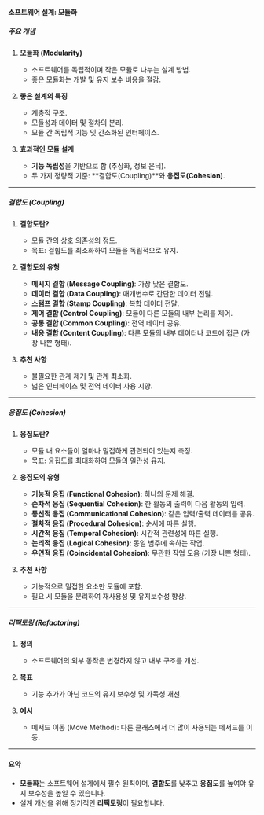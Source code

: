 #### **소프트웨어 설계: 모듈화**

##### **주요 개념**

1. **모듈화 (Modularity)**
    
    - 소프트웨어를 독립적이며 작은 모듈로 나누는 설계 방법.
    - 좋은 모듈화는 개발 및 유지 보수 비용을 절감.
2. **좋은 설계의 특징**
    
    - 계층적 구조.
    - 모듈성과 데이터 및 절차의 분리.
    - 모듈 간 독립적 기능 및 간소화된 인터페이스.
3. **효과적인 모듈 설계**
    
    - **기능 독립성**을 기반으로 함 (추상화, 정보 은닉).
    - 두 가지 정량적 기준: **결합도(Coupling)**와 **응집도(Cohesion)**.

---

##### **결합도 (Coupling)**

1. **결합도란?**
    
    - 모듈 간의 상호 의존성의 정도.
    - 목표: 결합도를 최소화하여 모듈을 독립적으로 유지.
2. **결합도의 유형**
    
    - **메시지 결합 (Message Coupling)**: 가장 낮은 결합도.
    - **데이터 결합 (Data Coupling)**: 매개변수로 간단한 데이터 전달.
    - **스탬프 결합 (Stamp Coupling)**: 복합 데이터 전달.
    - **제어 결합 (Control Coupling)**: 모듈이 다른 모듈의 내부 논리를 제어.
    - **공통 결합 (Common Coupling)**: 전역 데이터 공유.
    - **내용 결합 (Content Coupling)**: 다른 모듈의 내부 데이터나 코드에 접근 (가장 나쁜 형태).
3. **추천 사항**
    
    - 불필요한 관계 제거 및 관계 최소화.
    - 넓은 인터페이스 및 전역 데이터 사용 지양.

---

##### **응집도 (Cohesion)**

1. **응집도란?**
    
    - 모듈 내 요소들이 얼마나 밀접하게 관련되어 있는지 측정.
    - 목표: 응집도를 최대화하여 모듈의 일관성 유지.
2. **응집도의 유형**
    
    - **기능적 응집 (Functional Cohesion)**: 하나의 문제 해결.
    - **순차적 응집 (Sequential Cohesion)**: 한 활동의 출력이 다음 활동의 입력.
    - **통신적 응집 (Communicational Cohesion)**: 같은 입력/출력 데이터를 공유.
    - **절차적 응집 (Procedural Cohesion)**: 순서에 따른 실행.
    - **시간적 응집 (Temporal Cohesion)**: 시간적 관련성에 따른 실행.
    - **논리적 응집 (Logical Cohesion)**: 동일 범주에 속하는 작업.
    - **우연적 응집 (Coincidental Cohesion)**: 무관한 작업 모음 (가장 나쁜 형태).
3. **추천 사항**
    
    - 기능적으로 밀접한 요소만 모듈에 포함.
    - 필요 시 모듈을 분리하여 재사용성 및 유지보수성 향상.

---

##### **리팩토링 (Refactoring)**

1. **정의**
    
    - 소프트웨어의 외부 동작은 변경하지 않고 내부 구조를 개선.
2. **목표**
    
    - 기능 추가가 아닌 코드의 유지 보수성 및 가독성 개선.
3. **예시**
    
    - 메서드 이동 (Move Method): 다른 클래스에서 더 많이 사용되는 메서드를 이동.

---

#### **요약**

- **모듈화**는 소프트웨어 설계에서 필수 원칙이며, **결합도**를 낮추고 **응집도**를 높여야 유지 보수성을 높일 수 있습니다.
- 설계 개선을 위해 정기적인 **리팩토링**이 필요합니다.